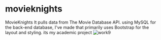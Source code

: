 # movieknights

MovieKnights
It pulls data from The Movie Database API. 
using MySQL for the back-end database, 
I've made that primarily uses Bootstrap for the layout and styling.
its my academic project
![work9](https://user-images.githubusercontent.com/58266383/75462169-cfb21900-5951-11ea-8bf9-fdd70966df75.jpg)
